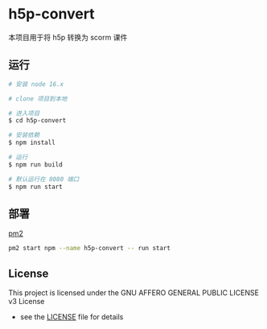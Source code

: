 # h5p-convert

本项目用于将 h5p 转换为 scorm 课件

## 运行

```bash
# 安装 node 16.x

# clone 项目到本地

# 进入项目
$ cd h5p-convert

# 安装依赖
$ npm install

# 运行
$ npm run build

# 默认运行在 8080 端口
$ npm run start
```

## 部署

[pm2](https://pm2.keymetrics.io/)

```bash
pm2 start npm --name h5p-convert -- run start
```

## License

This project is licensed under the GNU AFFERO GENERAL PUBLIC LICENSE v3 License

- see the [LICENSE](LICENSE) file for details
